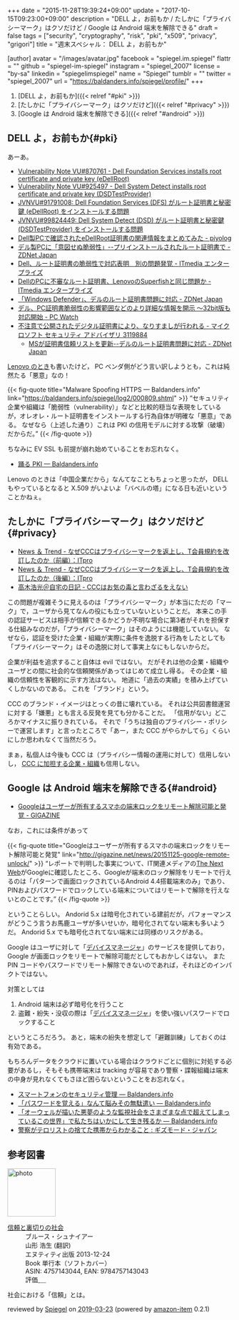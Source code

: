 +++
date = "2015-11-28T19:39:24+09:00"
update = "2017-10-15T09:23:00+09:00"
description = "DELL よ，お前もか / たしかに「プライバシーマーク」はクソだけど / Google は Android 端末を解除できる"
draft = false
tags = ["security", "cryptography", "risk", "pki", "x509", "privacy", "grigori"]
title = "週末スペシャル： DELL よ，お前もか"

[author]
  avatar = "/images/avatar.jpg"
  facebook = "spiegel.im.spiegel"
  flattr = ""
  github = "spiegel-im-spiegel"
  instagram = "spiegel_2007"
  license = "by-sa"
  linkedin = "spiegelimspiegel"
  name = "Spiegel"
  tumblr = ""
  twitter = "spiegel_2007"
  url = "https://baldanders.info/spiegel/profile/"
+++

1. [DELL よ，お前もか]({{< relref "#pki" >}})
1. [たしかに「プライバシーマーク」はクソだけど]({{< relref "#privacy" >}})
1. [Google は Android 端末を解除できる]({{< relref "#android" >}})

## DELL よ，お前もか{#pki}

あーあ。

- [Vulnerability Note VU#870761 - Dell Foundation Services installs root certificate and private key (eDellRoot)](http://www.kb.cert.org/vuls/id/870761)
- [Vulnerability Note VU#925497 - Dell System Detect installs root certificate and private key (DSDTestProvider)](http://www.kb.cert.org/vuls/id/925497)
- [JVNVU#91791008: Dell Foundation Services (DFS) がルート証明書と秘密鍵 (eDellRoot) をインストールする問題](http://jvn.jp/vu/JVNVU91791008/)
- [JVNVU#99824449: Dell System Detect (DSD) がルート証明書と秘密鍵 (DSDTestProvider) をインストールする問題](http://jvn.jp/vu/JVNVU99824449/)
- [Dell製PCで確認されたeDellRoot証明書の関連情報をまとめてみた - piyolog](http://d.hatena.ne.jp/Kango/20151124/1448366156)
- [デル製PCに「意図せぬ脆弱性」--プリインストールされたルート証明書で - ZDNet Japan](http://japan.zdnet.com/article/35073924/)
- [Dell、ルート証明書の脆弱性で対応表明　別の問題発覚 - ITmedia エンタープライズ](http://www.itmedia.co.jp/enterprise/articles/1511/25/news055.html)
- [DellのPCに不審なルート証明書、LenovoのSuperfishと同じ問題か - ITmedia エンタープライズ](http://www.itmedia.co.jp/enterprise/articles/1511/24/news048.html)
- [「Windows Defender」、デルのルート証明書問題に対応 - ZDNet Japan](http://japan.zdnet.com/article/35074095/)
- [デル、PC証明書脆弱性の影響範囲などのより詳細な情報を開示 ～32bit版も対応開始 - PC Watch](http://pc.watch.impress.co.jp/docs/news/20151201_733070.html)
- [不注意で公開されたデジタル証明書により、なりすましが行われる - マイクロソフト セキュリティ アドバイザリ 3119884](https://technet.microsoft.com/ja-jp/library/security/3119884)
    - [MSが証明書信頼リストを更新--デルのルート証明書問題に対応 - ZDNet Japan](http://japan.zdnet.com/article/35074332/)

[Lenovo のとき](https://baldanders.info/spiegel/log2/000809.shtml)も書いたけど， PC ベンダ側がどう言い訳しようとも，これは純然たる「悪意」なの！

{{< fig-quote title="Malware Spoofing HTTPS — Baldanders.info" link="https://baldanders.info/spiegel/log2/000809.shtml" >}}
<q>セキュリティ企業や組織は「脆弱性（vulnerability）」などと比較的穏当な表現をしているが，オレオレ・ルート証明書をインストールする行為自体が明確な「悪意」である。 なぜなら（上述した通り）これは PKI の信用モデルに対する攻撃（破壊）だからだ。</q>
{{< /fig-quote >}}

ちなみに EV SSL も前提が崩れ始めていることをお忘れなく。

- [踊る PKI — Baldanders.info](https://baldanders.info/spiegel/log2/000828.shtml)

Lenovo のときは「中国企業だから」なんてなこともちょっと思ったが， DELL もやっているとなると X.509 がいよいよ「バベルの塔」になる日も近いということかねぇ。

## たしかに「プライバシーマーク」はクソだけど{#privacy}

- [News ＆ Trend - なぜCCCはプライバシーマークを返上し、T会員規約を改訂したのか（前編）：ITpro](http://itpro.nikkeibp.co.jp/atcl/column/14/346926/112000384/?rt=nocnt)
- [News ＆ Trend - なぜCCCはプライバシーマークを返上し、T会員規約を改訂したのか（後編）：ITpro](http://itpro.nikkeibp.co.jp/atcl/column/14/346926/112600387/?cx)
- [高木浩光＠自宅の日記 - CCCはお気の毒と言わざるをえない](http://takagi-hiromitsu.jp/diary/20151121.html#p01)

この問題が複雑そうに見えるのは「プライバシーマーク」が本当にただの「マーク」で，ユーザから見てなんの役にも立っていないということだ。
本来この手の認証サービスは相手が信頼できるかどうか不明な場合に第3者がそれを担保する仕組みなのだが，「プライバシーマーク」はそのようには機能していない。
なぜなら，認証を受けた企業・組織が実際に条件を逸脱する行為をしたとしても「プライバシーマーク」はその逸脱に対して事実上なにもしないからだ。

企業が利益を追求すること自体は evil ではない。
だがそれは他の企業・組織やユーザとの間に社会的な信頼関係があってはじめて成立し得る。
その企業・組織の信頼性を客観的に示す方法はない。
地道に「過去の実績」を積み上げていくしかないのである。
これを「ブランド」という。

CCC のブランド・イメージはとっくの昔に壊れている。
それは公共図書館運営に対する「嫌悪」とも言える反発を見ても分かることだ。
「信用がない」どころかマイナスに振りきれている。
それで「うちは独自のプライバシー・ポリシーで運営します」と言ったところで「あー，また CCC がやらかしてら」くらいにしか思われなくて当然だろう。

まぁ，私個人は今後も CCC は（プライバシー情報の運用に対して）信用しないし， [CCC に加担する企業・組織](http://nukalumix.hateblo.jp/entry/tcardoptoutlist)も信用しない。

## Google は Android 端末を解除できる{#android}

- [Googleはユーザーが所有するスマホの端末ロックをリモート解除可能と発覚 - GIGAZINE](http://gigazine.net/news/20151125-google-remote-unlock/)

なお，これには条件があって

{{< fig-quote title="Googleはユーザーが所有するスマホの端末ロックをリモート解除可能と発覚" link="http://gigazine.net/news/20151125-google-remote-unlock/" >}}
<q>レポートで判明した事実について、IT関連メディアの<a href="http://thenextweb.com/google/2015/11/22/google-can-remotely-bypass-the-passcode-of-at-least-74-of-android-devices-if-ordered/">The Next Web</a>がGoogleに確認したところ、Googleが端末のロック解除をリモートで行えるのは「パターンで画面ロックされているAndroid 4.4搭載端末のみ」であり、PINおよびパスワードでロックしている端末についてはリモートで解除を行えないとのことです。</q>
{{< /fig-quote >}}

ということらしい。
Andorid 5.x は暗号化されている建前だが，パフォーマンスがどうこう言うお馬鹿ユーザが多いせいか，暗号化されてない端末も多いようだ。
Andorid 5.x でも暗号化されてない端末には同様のリスクがある。

Google はユーザに対して「[デバイスマネージャ](https://www.google.com/android/devicemanager)」のサービスを提供しており， Google が画面ロックをリモートで解除可能だとしてもおかしくはない。
また PIN コードやパスワードでリモート解除できないのであれば，それほどのインパクトではない。

対策としては

1. Android 端末は必ず暗号化を行うこと
1. 盗難・紛失・没収の際は「[デバイスマネージャ](https://www.google.com/android/devicemanager)」を使い強いパスワードでロックすること

というところだろう。
あと，端末の紛失を想定して「避難訓練」しておくのは有効である。

もちろんデータをクラウドに置いている場合はクラウドごとに個別に対処する必要があるし，そもそも携帯端末は tracking が容易であり警察・諜報組織は端末の中身が見れなくてもさほど困らないということをお忘れなく。

- [スマートフォンのセキュリティ管理 — Baldanders.info](https://baldanders.info/spiegel/log2/000516.shtml)
- [「パスワードを覚える」なんて脳みその無駄遣い — Baldanders.info](https://baldanders.info/spiegel/log2/000739.shtml)
- [「オーウェルが描いた悪夢のような監視社会をさまざまな点で超えてしまっているこの世界」で私たちはいかにして生き残るか — Baldanders.info](https://baldanders.info/spiegel/log2/000768.shtml)
- [警察がテロリストの捨てた携帯からわかること : ギズモード・ジャパン](http://www.gizmodo.jp/2015/11/what-police-can-learn-from-a-terrorist.html)

## 参考図書

<div class="hreview">
  <div class="photo"><a class="item url" href="https://www.amazon.co.jp/%E4%BF%A1%E9%A0%BC%E3%81%A8%E8%A3%8F%E5%88%87%E3%82%8A%E3%81%AE%E7%A4%BE%E4%BC%9A-%E3%83%96%E3%83%AB%E3%83%BC%E3%82%B9%E3%83%BB%E3%82%B7%E3%83%A5%E3%83%8A%E3%82%A4%E3%82%A2%E3%83%BC/dp/4757143044?SubscriptionId=AKIAJYVUJ3DMTLAECTHA&tag=baldandersinf-22&linkCode=xm2&camp=2025&creative=165953&creativeASIN=4757143044"><img src="https://images-fe.ssl-images-amazon.com/images/I/413qoSjODUL._SL160_.jpg" width="108" alt="photo"></a></div>
  <dl class="fn">
    <dt><a href="https://www.amazon.co.jp/%E4%BF%A1%E9%A0%BC%E3%81%A8%E8%A3%8F%E5%88%87%E3%82%8A%E3%81%AE%E7%A4%BE%E4%BC%9A-%E3%83%96%E3%83%AB%E3%83%BC%E3%82%B9%E3%83%BB%E3%82%B7%E3%83%A5%E3%83%8A%E3%82%A4%E3%82%A2%E3%83%BC/dp/4757143044?SubscriptionId=AKIAJYVUJ3DMTLAECTHA&tag=baldandersinf-22&linkCode=xm2&camp=2025&creative=165953&creativeASIN=4757143044">信頼と裏切りの社会</a></dt>
	<dd>ブルース・シュナイアー</dd>
	<dd>山形 浩生 (翻訳)</dd>
    <dd>エヌティティ出版 2013-12-24</dd>
    <dd>Book 単行本（ソフトカバー）</dd>
    <dd>ASIN: 4757143044, EAN: 9784757143043</dd>
    <dd>評価<abbr class="rating fa-sm" title="5">&nbsp;<i class="fas fa-star"></i>&nbsp;<i class="fas fa-star"></i>&nbsp;<i class="fas fa-star"></i>&nbsp;<i class="fas fa-star"></i>&nbsp;<i class="fas fa-star"></i></abbr></dd>
  </dl>
  <p class="description">社会における「信頼」とは。</p>
  <p class="powered-by" >reviewed by <a href='#maker' class='reviewer'>Spiegel</a> on <abbr class="dtreviewed" title="2019-03-23">2019-03-23</abbr> (powered by <a href="https://github.com/spiegel-im-spiegel/amazon-item" >amazon-item</a> 0.2.1)</p>
</div>
